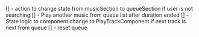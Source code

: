 [] - action to change state from musicSection to queueSection if user is not searching
[] - Play another music from queue list after duration ended
[] - State logic to component change to PlayTrackComponent if next track is next from queue
[] - reset queue
